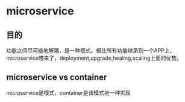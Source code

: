 # microservice

## 目的
功能之间尽可能地解耦，是一种模式。相比所有功能继承到一个APP上，microservice带来了，deployment,upgrade,healing,scaling上面的优势。

## microservice vs container
microservice是模式，container是该模式地一种实现